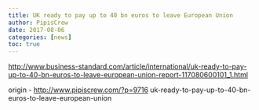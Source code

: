 ```yaml
---
title: UK ready to pay up to 40 bn euros to leave European Union
author: PipisCrew
date: 2017-08-06
categories: [news]
toc: true
---
```


http://www.business-standard.com/article/international/uk-ready-to-pay-up-to-40-bn-euros-to-leave-european-union-report-117080600101_1.html

origin - http://www.pipiscrew.com/?p=9716 uk-ready-to-pay-up-to-40-bn-euros-to-leave-european-union